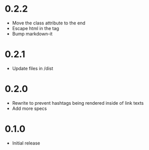 # 0.2.2

* Move the class attribute to the end
* Escape html in the tag
* Bump markdown-it

# 0.2.1

* Update files in /dist

# 0.2.0

* Rewrite to prevent hashtags being rendered inside of link texts
* Add more specs

# 0.1.0

* Initial release
